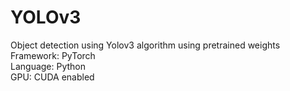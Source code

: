 # YOLOv3
Object detection using Yolov3 algorithm using pretrained weights<br>
Framework: PyTorch<br>
Language: Python<br>
GPU: CUDA enabled<br>
